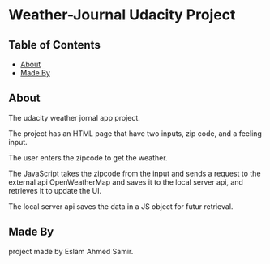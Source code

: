 # Weather-Journal Udacity Project

## Table of Contents

* [About](#About)
* [Made By](#Made-By)

## About

The udacity weather jornal app project.

The project has an HTML page that have two inputs, zip code, and a feeling input.

The user enters the zipcode to get the weather.

The JavaScript takes the zipcode from the input and sends a request to the external api OpenWeatherMap and saves it to the local server api, and retrieves it to update the UI.

The local server api saves the data in a JS object for futur retrieval.

## Made By

project made by Eslam Ahmed Samir.